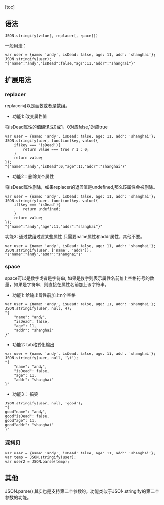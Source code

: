 [toc]

## 语法

```
JSON.stringify(value[, replacer[, space]])
```

一般用法：

```
var user = {name: 'andy', isDead: false, age: 11, addr: 'shanghai'};
JSON.stringify(user);
"{"name":"andy","isDead":false,"age":11,"addr":"shanghai"}"
```

## 扩展用法

### replacer

replacer可以是函数或者是数组。

- 功能1: 改变属性值

将isDead属性的值翻译成0或1，0对应false,1对应true

```
var user = {name: 'andy', isDead: false, age: 11, addr: 'shanghai'};
JSON.stringify(user, function(key, value){
    if(key === 'isDead'){
        return value === true ? 1 : 0;
    }
    return value;
});
"{"name":"andy","isDead":0,"age":11,"addr":"shanghai"}"
```

- 功能2：删除某个属性

将isDead属性删除，如果replacer的返回值是undefined,那么该属性会被删除。

```
var user = {name: 'andy', isDead: false, age: 11, addr: 'shanghai'};
JSON.stringify(user, function(key, value){
    if(key === 'isDead'){
        return undefined;
    }
    return value;
});
"{"name":"andy","age":11,"addr":"shanghai"}"
```

功能3: 通过数组过滤某些属性
只需要name属性和addr属性，其他不要。

```
var user = {name: 'andy', isDead: false, age: 11, addr: 'shanghai'};
JSON.stringify(user, ['name', 'addr']);
"{"name":"andy","addr":"shanghai"}"
```

### space
space可以是数字或者是字符串, 如果是数字则表示属性名前加上空格符号的数量，如果是字符串，则直接在属性名前加上该字符串。

- 功能1: 给输出属性前加上n个空格

```
var user = {name: 'andy', isDead: false, age: 11, addr: 'shanghai'};
JSON.stringify(user, null, 4);
"{
    "name": "andy",
    "isDead": false,
    "age": 11,
    "addr": "shanghai"
}"
```

- 功能2: tab格式化输出

```
var user = {name: 'andy', isDead: false, age: 11, addr: 'shanghai'};
JSON.stringify(user, null, '\t');
"{
    "name": "andy",
    "isDead": false,
    "age": 11,
    "addr": "shanghai"
}"
```

- 功能3： 搞笑

```
JSON.stringify(user, null, 'good');
"{
good"name": "andy",
good"isDead": false,
good"age": 11,
good"addr": "shanghai"
}"
```

###  深拷贝

```
var user = {name: 'andy', isDead: false, age: 11, addr: 'shanghai'};
var temp = JSON.stringify(user);
var user2 = JSON.parse(temp);
```

## 其他
JSON.parse() 其实也是支持第二个参数的。功能类似于JSON.stringify的第二个参数的功能。